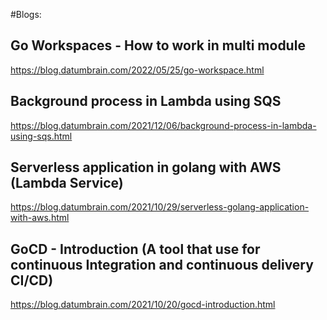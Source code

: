 #Blogs:

## Go Workspaces - How to work in multi module
https://blog.datumbrain.com/2022/05/25/go-workspace.html

## Background process in Lambda using SQS
https://blog.datumbrain.com/2021/12/06/background-process-in-lambda-using-sqs.html

## Serverless application in golang with AWS (Lambda Service)
https://blog.datumbrain.com/2021/10/29/serverless-golang-application-with-aws.html

## GoCD - Introduction (A tool that use for continuous Integration and continuous delivery CI/CD)
https://blog.datumbrain.com/2021/10/20/gocd-introduction.html
